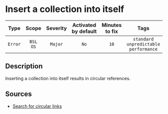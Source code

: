 # Insert a collection into itself

| Type | Scope | Severity | Activated<br/>by default | Minutes<br/>to fix | Tags |
| :-: | :-: | :-: | :-: | :-: | :-: |
| `Error` | `BSL`<br/>`OS` | `Major` | `No` | `10` | `standard`<br/>`unpredictable`<br/>`performance` |

<!-- Блоки выше заполняются автоматически, не трогать -->
## Description

Inserting a collection into itself results in circular references.

## Sources

* [Search for circular links](https://its.1c.ru/db/metod8dev#content:5859:hdoc)
